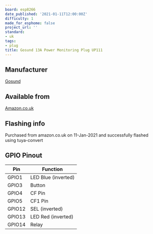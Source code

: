 ```yaml
---
board: esp8266
date_published: '2021-01-11T12:00:00Z'
difficulty: 1
made_for_esphome: false
project_url: ''
standard:
- uk
tags:
- plug
title: Gosund 13A Power Monitoring Plug UP111
---
```


## Manufacturer

[Gosund](https://www.gosund.com/)

## Available from

[Amazon.co.uk](https://www.amazon.co.uk/dp/B0983HP45C)

## Flashing info

Purchased from amazon.co.uk on 11-Jan-2021 and successfully flashed using tuya-convert

## GPIO Pinout

| Pin    | Function            |
| ------ | ------------------- |
| GPIO1  | LED Blue (inverted) |
| GPIO3  | Button              |
| GPIO4  | CF Pin              |
| GPIO5  | CF1 Pin             |
| GPIO12 | SEL (inverted)      |
| GPIO13 | LED Red (inverted)  |
| GPIO14 | Relay               |
